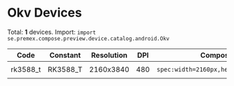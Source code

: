 # Okv Devices

Total: **1** devices. Import: `import se.premex.compose.preview.device.catalog.android.Okv`

| Code | Constant | Resolution | DPI | Compose Spec | Preview Usage |
|------|----------|------------|-----|-------------|---------------|
| rk3588_t | RK3588_T | 2160x3840 | 480 | `spec:width=2160px,height=3840px,dpi=480` | `@Preview(device = Okv.RK3588_T)` |

<!-- Generated automatically. Do not edit manually. -->
